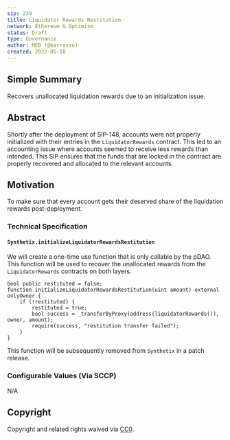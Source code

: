 ```yaml
---
sip: 239
title: Liquidator Rewards Restitution
network: Ethereum & Optimism
status: Draft
type: Governance
author: MEB (@barrasso)
created: 2022-05-18
---
```


## Simple Summary

<!--"If you can't explain it simply, you don't understand it well enough." Simply describe the outcome the proposed changes intends to achieve. This should be non-technical and accessible to a casual community member.-->

Recovers unallocated liquidation rewards due to an initialization issue.

## Abstract

<!--A short (~200 word) description of the proposed change, the abstract should clearly describe the proposed change. This is what *will* be done if the SIP is implemented, not *why* it should be done or *how* it will be done. If the SIP proposes deploying a new contract, write, "We propose to deploy a new contract that will do x".-->

Shortly after the deployment of SIP-148, accounts were not properly initialized with their entries in the `LiquidatorRewards` contract. This led to an accounting issue where accounts seemed to receive less rewards than intended. 
This SIP ensures that the funds that are locked in the contract are properly recovered and allocated to the relevant accounts.

## Motivation

<!--This is where you explain the reasoning behind how you propose to solve the problem. Why did you propose to implement the change in this way, what were the considerations and trade-offs? The rationale fleshes out what motivated the design and why particular design decisions were made. It should describe alternate designs that were considered and related work. The rationale may also provide evidence of consensus within the community, and should discuss important objections or concerns raised during discussion.-->

To make sure that every account gets their deserved share of the liquidation rewards post-deployment.

### Technical Specification

#### `Synthetix.initializeLiquidatorRewardsRestitution`

We will create a one-time use function that is only callable by the pDAO. 
This function will be used to recover the unallocated rewards from the `LiquidatorRewards` contracts on both layers.

```
bool public restituted = false;
function initializeLiquidatorRewardsRestitution(uint amount) external onlyOwner {
    if (!restituted) {
        restituted = true;
        bool success = _transferByProxy(address(liquidatorRewards()), owner, amount);
        require(success, "restitution transfer failed");
    }
}
```

This function will be subsequently removed from `Synthetix` in a patch release.

### Configurable Values (Via SCCP)

N/A

## Copyright

Copyright and related rights waived via [CC0](https://creativecommons.org/publicdomain/zero/1.0/).
